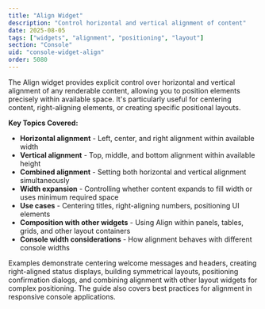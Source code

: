 ```yaml
---
title: "Align Widget"
description: "Control horizontal and vertical alignment of content"
date: 2025-08-05
tags: ["widgets", "alignment", "positioning", "layout"]
section: "Console"
uid: "console-widget-align"
order: 5080
---
```


The Align widget provides explicit control over horizontal and vertical alignment of any renderable content, allowing you to position elements precisely within available space. It's particularly useful for centering content, right-aligning elements, or creating specific positional layouts.

**Key Topics Covered:**

* **Horizontal alignment** - Left, center, and right alignment within available width
* **Vertical alignment** - Top, middle, and bottom alignment within available height
* **Combined alignment** - Setting both horizontal and vertical alignment simultaneously
* **Width expansion** - Controlling whether content expands to fill width or uses minimum required space
* **Use cases** - Centering titles, right-aligning numbers, positioning UI elements
* **Composition with other widgets** - Using Align within panels, tables, grids, and other layout containers
* **Console width considerations** - How alignment behaves with different console widths

Examples demonstrate centering welcome messages and headers, creating right-aligned status displays, building symmetrical layouts, positioning confirmation dialogs, and combining alignment with other layout widgets for complex positioning. The guide also covers best practices for alignment in responsive console applications.
